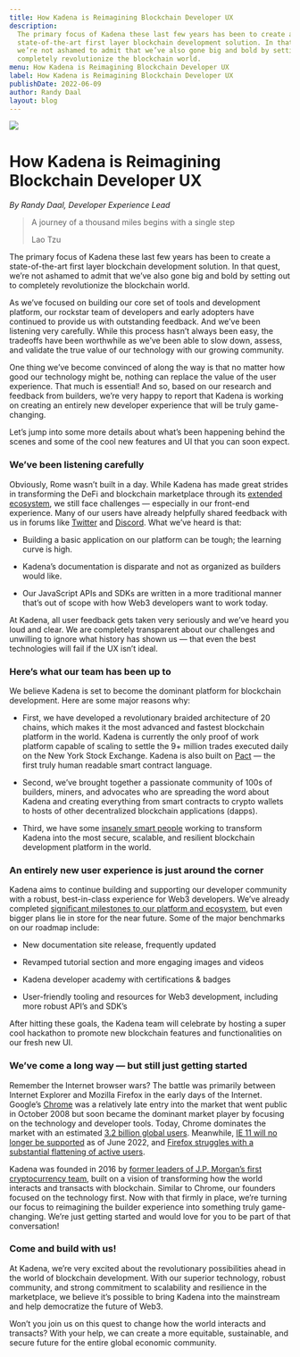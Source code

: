 ```yaml
---
title: How Kadena is Reimagining Blockchain Developer UX
description:
  The primary focus of Kadena these last few years has been to create a
  state-of-the-art first layer blockchain development solution. In that quest,
  we’re not ashamed to admit that we’ve also gone big and bold by setting out to
  completely revolutionize the blockchain world.
menu: How Kadena is Reimagining Blockchain Developer UX
label: How Kadena is Reimagining Blockchain Developer UX
publishDate: 2022-06-09
author: Randy Daal
layout: blog
---
```


![](/assets/blog/1_q5vogZ5itWngvqAHv9_Zbg.webp)

# How Kadena is Reimagining Blockchain Developer UX

_By Randy Daal, Developer Experience Lead_

> A journey of a thousand miles begins with a single step
>
> Lao Tzu

The primary focus of Kadena these last few years has been to create a
state-of-the-art first layer blockchain development solution. In that quest,
we’re not ashamed to admit that we’ve also gone big and bold by setting out to
completely revolutionize the blockchain world.

As we’ve focused on building our core set of tools and development platform, our
rockstar team of developers and early adopters have continued to provide us with
outstanding feedback. And we’ve been listening very carefully. While this
process hasn’t always been easy, the tradeoffs have been worthwhile as we’ve
been able to slow down, assess, and validate the true value of our technology
with our growing community.

One thing we’ve become convinced of along the way is that no matter how good our
technology might be, nothing can replace the value of the user experience. That
much is essential! And so, based on our research and feedback from builders,
we’re very happy to report that Kadena is working on creating an entirely new
developer experience that will be truly game-changing.

Let’s jump into some more details about what’s been happening behind the scenes
and some of the cool new features and UI that you can soon expect.

### We’ve been listening carefully

Obviously, Rome wasn’t built in a day. While Kadena has made great strides in
transforming the DeFi and blockchain marketplace through its
[extended ecosystem](https://kadena.io/ecosystem/), we still face challenges —
especially in our front-end experience. Many of our users have already helpfully
shared feedback with us in forums like [Twitter](https://twitter.com/kadena_io)
and [Discord](https://discord.com/invite/bsUcWmX). What we’ve heard is that:

- Building a basic application on our platform can be tough; the learning curve
  is high.

- Kadena’s documentation is disparate and not as organized as builders would
  like.

- Our JavaScript APIs and SDKs are written in a more traditional manner that’s
  out of scope with how Web3 developers want to work today.

At Kadena, all user feedback gets taken very seriously and we’ve heard you loud
and clear. We are completely transparent about our challenges and unwilling to
ignore what history has shown us — that even the best technologies will fail if
the UX isn’t ideal.

### Here’s what our team has been up to

We believe Kadena is set to become the dominant platform for blockchain
development. Here are some major reasons why:

- First, we have developed a revolutionary braided architecture of 20 chains,
  which makes it the most advanced and fastest blockchain platform in the world.
  Kadena is currently the only proof of work platform capable of scaling to
  settle the 9+ million trades executed daily on the New York Stock Exchange.
  Kadena is also built on
  [Pact](https://docs.kadena.io/learn-pact/beginner/welcome-to-pact) — the first
  truly human readable smart contract language.

- Second, we’ve brought together a passionate community of 100s of builders,
  miners, and advocates who are spreading the word about Kadena and creating
  everything from smart contracts to crypto wallets to hosts of other
  decentralized blockchain applications (dapps).

- Third, we have some [insanely smart people](https://kadena.io/about/#team)
  working to transform Kadena into the most secure, scalable, and resilient
  blockchain development platform in the world.

### An entirely new user experience is just around the corner

Kadena aims to continue building and supporting our developer community with a
robust, best-in-class experience for Web3 developers. We’ve already completed
[significant milestones to our platform and ecosystem](https://kadena.io/roadmap/),
but even bigger plans lie in store for the near future. Some of the major
benchmarks on our roadmap include:

- New documentation site release, frequently updated

- Revamped tutorial section and more engaging images and videos

- Kadena developer academy with certifications & badges

- User-friendly tooling and resources for Web3 development, including more
  robust API’s and SDK’s

After hitting these goals, the Kadena team will celebrate by hosting a super
cool hackathon to promote new blockchain features and functionalities on our
fresh new UI.

### We’ve come a long way — but still just getting started

Remember the Internet browser wars? The battle was primarily between Internet
Explorer and Mozilla Firefox in the early days of the Internet. Google’s
[Chrome](https://www.google.com/chrome/downloads/) was a relatively late entry
into the market that went public in October 2008 but soon became the dominant
market player by focusing on the technology and developer tools. Today, Chrome
dominates the market with an estimated
[3.2 billion global users](https://www.statista.com/statistics/543218/worldwide-internet-users-by-browser/#:~:text=In%202021%2C%20there%20were%20an,users%20for%20Chrome%20and%20Safari.).
Meanwhile,
[IE 11 will no longer be supported](https://docs.microsoft.com/en-us/lifecycle/announcements/internet-explorer-11-end-of-support)
as of June 2022, and
[Firefox struggles with a substantial flattening of active users](https://www.wired.com/story/firefox-mozilla-2022/#:~:text=Mozilla's%20own%20statistics%20show%20a,substantial%20flattening%2C%E2%80%9D%20Deckelmann%20adds.).

Kadena was founded in 2016 by
[former leaders of J.P. Morgan’s first cryptocurrency team](https://kadena.io/about/),
built on a vision of transforming how the world interacts and transacts with
blockchain. Similar to Chrome, our founders focused on the technology first. Now
with that firmly in place, we’re turning our focus to reimagining the builder
experience into something truly game-changing. We’re just getting started and
would love for you to be part of that conversation!

### Come and build with us!

At Kadena, we’re very excited about the revolutionary possibilities ahead in the
world of blockchain development. With our superior technology, robust community,
and strong commitment to scalability and resilience in the marketplace, we
believe it’s possible to bring Kadena into the mainstream and help democratize
the future of Web3.

Won’t you join us on this quest to change how the world interacts and transacts?
With your help, we can create a more equitable, sustainable, and secure future
for the entire global economic community.
